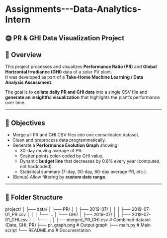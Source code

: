 # Assignments---Data-Analytics-Intern

## 🌞 PR & GHI Data Visualization Project

## 📘 Overview
This project processes and visualizes **Performance Ratio (PR)** and **Global Horizontal Irradiance (GHI)** data of a solar PV plant.  
It was developed as part of a **Take-Home Machine Learning / Data Analysis Assessment**.

The goal is to **collate daily PR and GHI data** into a single CSV file and **generate an insightful visualization** that highlights the plant’s performance over time.

---

## 🎯 Objectives
- Merge all PR and GHI CSV files into one consolidated dataset.
- Clean and preprocess data programmatically.
- Generate a **Performance Evolution Graph** showing:
  - 30-day moving average of PR.
  - Scatter points color-coded by GHI value.
  - Dynamic **budget line** that decreases by 0.8% every year (computed, not hardcoded).
  - Statistical summary (7-day, 30-day, 60-day average PR, etc.).
- (Bonus) Allow filtering by **custom date range**.

---

## 🧩 Folder Structure
project/
│
├── data/
│ ├── PR/
│ │ ├── 2019-07/
│ │ │ ├── 2019-07-01_PR.csv
│ │ │ └── ...
│ └── GHI/
│ ├── 2019-07/
│ │ ├── 2019-07-01_GHI.csv
│ │ └── ...
│
├── merged_PR_GHI.csv # Combined dataset (Date, GHI, PR)
├── pr_graph.png # Output graph
├── main.py # Main script
└── README.md # Documentation

